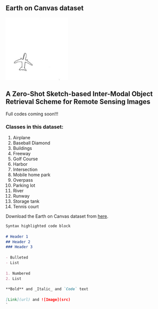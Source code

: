 ## Earth on Canvas dataset
<img src=0.jpg alt="Sample Aeroplane class" width="200">

## A Zero-Shot Sketch-based Inter-Modal Object Retrieval Scheme for Remote Sensing Images


Full codes coming soon!!!

### Classes in this dataset:
1. Airplane
2. Baseball Diamond
3. Buildings
4. Freeway
5. Golf Course
6. Harbor
7. Intersection
8. Mobile home park
9. Overpass
10. Parking lot
11. River
12. Runway
13. Storage tank
14. Tennis court

Download the Earth on Canvas dataset from [here](https://drive.google.com/file/d/1bCElAva8lA-BCUHrAQkDu_CK0Cb7O7cD/view?usp=sharing).


```markdown
Syntax highlighted code block

# Header 1
## Header 2
### Header 3

- Bulleted
- List

1. Numbered
2. List

**Bold** and _Italic_ and `Code` text

[Link](url) and ![Image](src)
`
